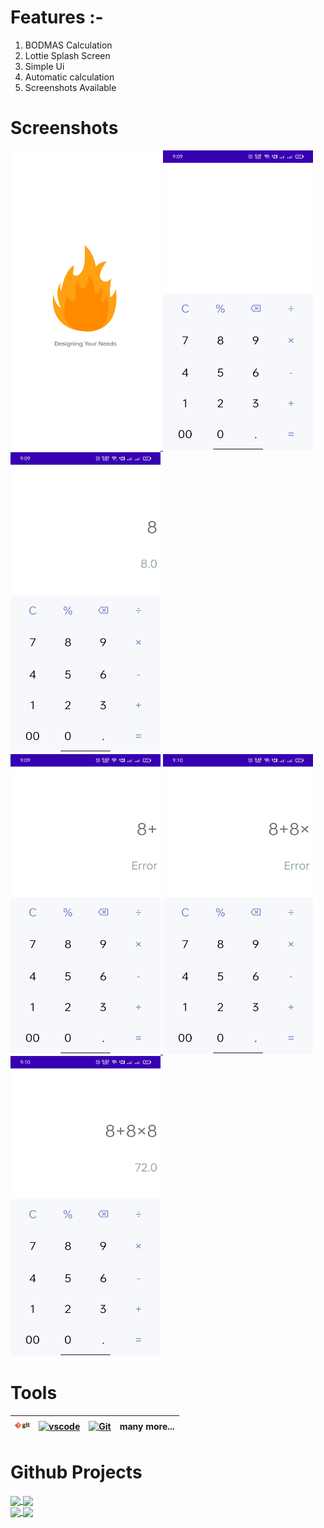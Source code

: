 # Features :-
1. BODMAS Calculation
2. Lottie Splash Screen
3. Simple Ui
4. Automatic calculation
5. Screenshots Available

# Screenshots
<a href="https://github.com/Dev-NeeluSingh/SimpleCalculator/blob/master/Screenshot%201.jpg.jpg">
      <img alt="Qries" src="https://github.com/Dev-NeeluSingh/SimpleCalculator/blob/master/Screenshot%201.jpg" width=240" height="480">
</a>

<a href="https://github.com/Dev-NeeluSingh/SimpleCalculator/blob/master/Screenshot%204.jpg.jpg">
      <img alt="Qries" src="https://github.com/Dev-NeeluSingh/SimpleCalculator/blob/master/Screenshot%204.jpg" width=240" height="480">
</a>

<a href="https://github.com/Dev-NeeluSingh/SimpleCalculator/blob/master/Screenshot%202.jpg.jpg">
      <img alt="Qries" src="https://github.com/Dev-NeeluSingh/SimpleCalculator/blob/master/Screenshot%202.jpg" width=240" height="480">
</a>
</br>
<a href="https://github.com/Dev-NeeluSingh/SimpleCalculator/blob/master/Screenshot%203.jpg.jpg">
      <img alt="Qries" src="https://github.com/Dev-NeeluSingh/SimpleCalculator/blob/master/Screenshot%203.jpg" width=240" height="480">
</a>

<a href="https://github.com/Dev-NeeluSingh/SimpleCalculator/blob/master/Screenshot%205.jpg.jpg">
      <img alt="Qries" src="https://github.com/Dev-NeeluSingh/SimpleCalculator/blob/master/Screenshot%205.jpg" width=240" height="480">
</a>

<a href="https://github.com/Dev-NeeluSingh/SimpleCalculator/blob/master/Screenshot%206.jpg.jpg">
      <img alt="Qries" src="https://github.com/Dev-NeeluSingh/SimpleCalculator/blob/master/Screenshot%206.jpg" width=240" height="480">
</a>

# Tools
| [<img src="https://raw.githubusercontent.com/github/explore/80688e429a7d4ef2fca1e82350fe8e3517d3494d/topics/git/git.png" alt="Git" width="24">](https://git-scm.com/) |  [<img src="https://upload.wikimedia.org/wikipedia/commons/thumb/2/2d/Visual_Studio_Code_1.18_icon.svg/1200px-Visual_Studio_Code_1.18_icon.svg.png" alt="vscode" width="24">](https://code.visualstudio.com/) | [<img src="https://upload.wikimedia.org/wikipedia/commons/thumb/c/c1/Android_Studio_icon_%282023%29.svg/800px-Android_Studio_icon_%282023%29.svg.png" alt="Git" width="24">](https://developer.android.com/studio) | many more...
|---|---|---|---|
# Github Projects
<a href="https://github.com/Dev-NeeluSingh/Scientific-Calculator">
  <img height="140" align="center" src="https://github-readme-stats.vercel.app/api/pin/?username=Dev-NeeluSingh&repo=Scientific-Calculator&show_owner=true" />
</a>
<a href="https://github.com/Dev-NeeluSingh/Flashlight-App">
  <img height="140" align="center" src="https://github-readme-stats.vercel.app/api/pin/?username=Dev-NeeluSingh&repo=Flashlight-App&show_owner=true" />
</a>
</br>
<a href="https://github.com/Dev-NeeluSingh/Runtime-Notification-Permission">
  <img height="140" align="center" src="https://github-readme-stats.vercel.app/api/pin/?username=Dev-NeeluSingh&repo=Runtime-Notification-Permission&show_owner=true" />
</a>
<a href="https://github.com/Dev-NeeluSingh/Fullscreen-Activity-Android-11-Above">
  <img height="140" align="center" src="https://github-readme-stats.vercel.app/api/pin/?username=Dev-NeeluSingh&repo=Fullscreen-Activity-Android-11-Above&show_owner=true" />
</a>

